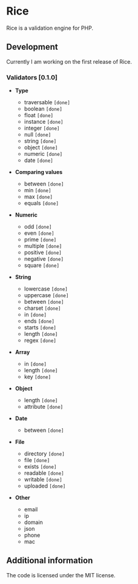 # Rice

Rice is a validation engine for PHP.

## Development

Currently I am working on the first release of Rice.

### Validators [0.1.0]

+ **Type**
  + traversable `[done]`
  + boolean `[done]`
  + float `[done]`
  + instance `[done]`
  + integer `[done]`
  + null `[done]`
  + string `[done]`
  + object `[done]`
  + numeric `[done]`
  + date `[done]`

+ **Comparing values**
  + between `[done]`
  + min `[done]`
  + max `[done]`
  + equals `[done]`

+ **Numeric**
  + odd `[done]`
  + even `[done]`
  + prime `[done]`
  + multiple `[done]`
  + positive `[done]`
  + negative `[done]`
  + square `[done]`

+ **String**
  + lowercase `[done]`
  + uppercase `[done]`
  + between `[done]`
  + charset `[done]`
  + in `[done]`
  + ends `[done]`
  + starts `[done]`
  + length `[done]` 
  + regex `[done]`

+ **Array**
  + in `[done]`
  + length `[done]`
  + key `[done]`

+ **Object**
  + length `[done]`
  + attribute `[done]` 

+ **Date**
  + between `[done]`

+ **File**
  + directory `[done]`
  + file `[done]`
  + exists `[done]`
  + readable `[done]`
  + writable `[done]`
  + uploaded `[done]`

+ **Other**
  + email
  + ip
  + domain
  + json
  + phone
  + mac

## Additional information

The code is licensed under the MIT license.
